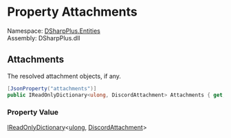 # Property Attachments

Namespace: [DSharpPlus.Entities](DSharpPlus.Entities.md)  
Assembly: DSharpPlus.dll

## <a id="DSharpPlus_Entities_DiscordInteractionResolvedCollection_Attachments"></a>Attachments

The resolved attachment objects, if any.

```csharp
[JsonProperty("attachments")]
public IReadOnlyDictionary<ulong, DiscordAttachment> Attachments { get; }
```

### Property Value

[IReadOnlyDictionary](https://learn.microsoft.com/dotnet/api/system.collections.generic.ireadonlydictionary\-2)<[ulong](https://learn.microsoft.com/dotnet/api/system.uint64), [DiscordAttachment](DSharpPlus.Entities.DiscordAttachment.md)\>

